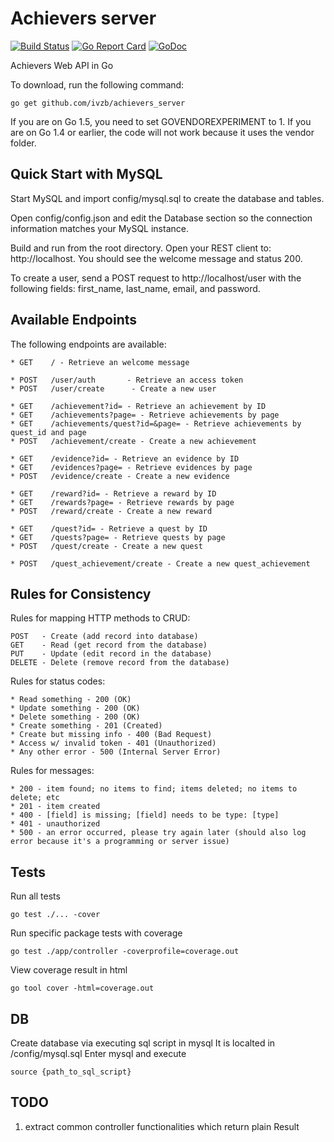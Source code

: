 # Achievers server

[![Build Status](https://travis-ci.org/ivzb/achievers_server.svg?branch=master)](https://travis-ci.org/ivzb/achievers_server)
[![Go Report Card](https://goreportcard.com/badge/github.com/ivzb/achievers_server)](https://goreportcard.com/report/github.com/ivzb/achievers_server)
[![GoDoc](https://godoc.org/github.com/ivzb/achievers_server?status.svg)](https://godoc.org/github.com/ivzb/achievers_server) 

Achievers Web API in Go

To download, run the following command:

~~~
go get github.com/ivzb/achievers_server
~~~

If you are on Go 1.5, you need to set GOVENDOREXPERIMENT to 1. If you are on Go 1.4 or earlier, the code will not work because it uses the vendor folder.

## Quick Start with MySQL

Start MySQL and import config/mysql.sql to create the database and tables.

Open config/config.json and edit the Database section so the connection information matches your MySQL instance.

Build and run from the root directory. Open your REST client to: http://localhost. You should see the welcome message and status 200.

To create a user, send a POST request to http://localhost/user with the following fields: first_name, last_name, email, and password.

## Available Endpoints

The following endpoints are available:

```
* GET	 / - Retrieve an welcome message

* POST   /user/auth       - Retrieve an access token
* POST   /user/create      - Create a new user

* GET	 /achievement?id= - Retrieve an achievement by ID
* GET	 /achievements?page= - Retrieve achievements by page
* GET    /achievements/quest?id=&page= - Retrieve achievements by quest_id and page
* POST   /achievement/create - Create a new achievement

* GET	 /evidence?id= - Retrieve an evidence by ID
* GET	 /evidences?page= - Retrieve evidences by page
* POST   /evidence/create - Create a new evidence 

* GET	 /reward?id= - Retrieve a reward by ID
* GET	 /rewards?page= - Retrieve rewards by page
* POST   /reward/create - Create a new reward 

* GET	 /quest?id= - Retrieve a quest by ID
* GET	 /quests?page= - Retrieve quests by page
* POST   /quest/create - Create a new quest 

* POST   /quest_achievement/create - Create a new quest_achievement
```

## Rules for Consistency

Rules for mapping HTTP methods to CRUD:

```
POST   - Create (add record into database)
GET    - Read (get record from the database)
PUT    - Update (edit record in the database)
DELETE - Delete (remove record from the database)
```

Rules for status codes:

```
* Read something - 200 (OK)
* Update something - 200 (OK)
* Delete something - 200 (OK)
* Create something - 201 (Created)
* Create but missing info - 400 (Bad Request)
* Access w/ invalid token - 401 (Unauthorized)
* Any other error - 500 (Internal Server Error)
```

Rules for messages:

```
* 200 - item found; no items to find; items deleted; no items to delete; etc
* 201 - item created
* 400 - [field] is missing; [field] needs to be type: [type]
* 401 - unauthorized
* 500 - an error occurred, please try again later (should also log error because it's a programming or server issue)
```

## Tests

Run all tests

```
go test ./... -cover
```

Run specific package tests with coverage

```
go test ./app/controller -coverprofile=coverage.out
```

View coverage result in html

```
go tool cover -html=coverage.out
```

## DB

Create database via executing sql script in mysql
It is localted in /config/mysql.sql
Enter mysql and execute

```
source {path_to_sql_script}
```

## TODO
1. extract common controller functionalities which return plain Result

